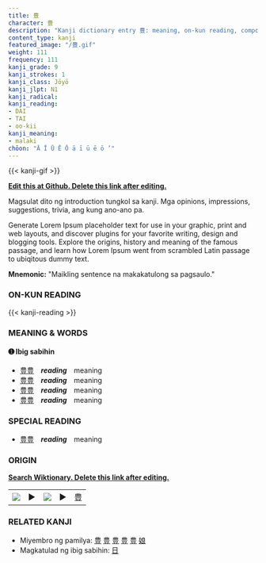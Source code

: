 ```yaml
---
title: 豊
character: 豊
description: "Kanji dictionary entry 豊: meaning, on-kun reading, compounds, origin, related kanji"
content_type: kanji
featured_image: "/豊.gif"
weight: 111
frequency: 111
kanji_grade: 9
kanji_strokes: 1
kanji_class: Jōyō
kanji_jlpt: N1
kanji_radical: 
kanji_reading: 
- DAI
- TAI
- oo-kii
kanji_meaning:
- malaki
chōon: "Ā Ī Ū Ē Ō ā ī ū ē ō ’"
---
```

[//]: # (Don't edit the line below. Kanji animated GIF code is automatically generated.)
{{< kanji-gif >}}

[//]: # (Edit below this line.)

**[Edit this at Github. Delete this link after editing.](https://github.com/tim0g/tim/tree/main/content/kanji/豊/index.md)**

Magsulat dito ng introduction tungkol sa kanji. Mga opinions, impressions, suggestions, trivia, ang kung ano-ano pa.

Generate Lorem Ipsum placeholder text for use in your graphic, print and web layouts, and discover plugins for your favorite writing, design and blogging tools. Explore the origins, history and meaning of the famous passage, and learn how Lorem Ipsum went from scrambled Latin passage to ubiqitous dummy text.
 
**Mnemonic:** "Maikling sentence na makakatulong sa pagsaulo."

### ON-KUN READING

[//]: # (Don't edit the line below. ON-KUN READING code is automatically generated.)
{{< kanji-reading >}}

### MEANING & WORDS

#### ➊ **Ibig sabihin**
  - [豊](../豊)[豊](../豊)　***reading***　meaning
  - [豊](../豊)[豊](../豊)　***reading***　meaning
  - [豊](../豊)[豊](../豊)　***reading***　meaning
  - [豊](../豊)[豊](../豊)　***reading***　meaning

### SPECIAL READING
  - [豊](../豊)[豊](../豊)　***reading***　meaning

### ORIGIN

**[Search Wiktionary. Delete this link after editing.](https://wiktionary.org/wiki/豊)**
<table class="kanji-table"><tr><td>
<img src="60px-豊-bronze.svg.png">
</td><td>▶</td><td>
<img src="60px-豊-oracle.svg.png">
</td><td>▶</td>
<td class="kanji-origin">豊</td>
</tr></table>

### RELATED KANJI
- Miyembro ng pamilya: [豊](../豊) [豊](../豊) [豊](../豊) [豊](../豊) [豊](../豊) [娘](../娘)
- Magkatulad ng ibig sabihin: [日](../日)
